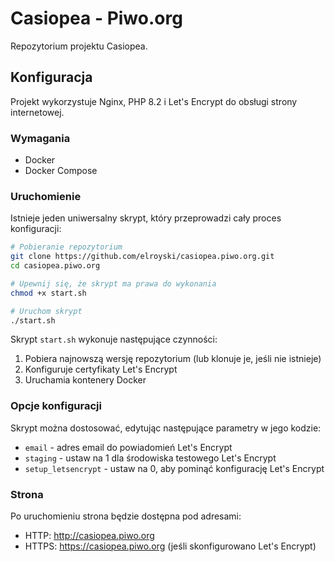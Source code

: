 # Casiopea - Piwo.org

Repozytorium projektu Casiopea.

## Konfiguracja

Projekt wykorzystuje Nginx, PHP 8.2 i Let's Encrypt do obsługi strony internetowej.

### Wymagania

- Docker
- Docker Compose

### Uruchomienie

Istnieje jeden uniwersalny skrypt, który przeprowadzi cały proces konfiguracji:

```bash
# Pobieranie repozytorium
git clone https://github.com/elroyski/casiopea.piwo.org.git
cd casiopea.piwo.org

# Upewnij się, że skrypt ma prawa do wykonania
chmod +x start.sh

# Uruchom skrypt
./start.sh
```

Skrypt `start.sh` wykonuje następujące czynności:
1. Pobiera najnowszą wersję repozytorium (lub klonuje je, jeśli nie istnieje)
2. Konfiguruje certyfikaty Let's Encrypt
3. Uruchamia kontenery Docker

### Opcje konfiguracji

Skrypt można dostosować, edytując następujące parametry w jego kodzie:
- `email` - adres email do powiadomień Let's Encrypt
- `staging` - ustaw na 1 dla środowiska testowego Let's Encrypt
- `setup_letsencrypt` - ustaw na 0, aby pominąć konfigurację Let's Encrypt

### Strona

Po uruchomieniu strona będzie dostępna pod adresami:
- HTTP: http://casiopea.piwo.org
- HTTPS: https://casiopea.piwo.org (jeśli skonfigurowano Let's Encrypt) 